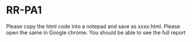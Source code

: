 # RR-PA1

Please copy the html code into a notepad and save as xxxx.html. Please open the same in Google chrome. You should be able to see the full report
